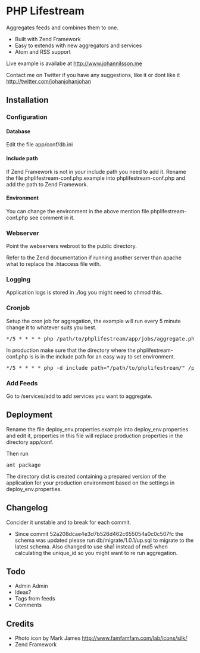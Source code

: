 PHP Lifestream
==============

Aggregates feeds and combines them to one.

* Built with Zend Framework
* Easy to extends with new aggregators and services
* Atom and RSS support

Live example is availabe at <http://www.johannilsson.me>

Contact me on Twitter if you have any suggestions, like it or dont like it 
<http://twitter.com/johanjohanjohan>

Installation
------------

### Configuration

#### Database

Edit the file app/conf/db.ini

#### Include path

If Zend Framework is not in your include path you need to add it. Rename the 
file phplifestream-conf.php.example into phplifestream-conf.php and add the path
to Zend Framework.

#### Environment

You can change the environment in the above mention file phplifestream-conf.php
see comment in it.

### Webserver

Point the webservers webroot to the public directory. 

Refer to the Zend documentation if running another server than apache what to 
replace the .htaccess file with.

### Logging

Application logs is stored in ./log you might need to chmod this.

### Cronjob

Setup the cron job for aggregation, the example will run every 5 minute change it
to whatever suits you best.

<pre>
*/5 * * * * php /path/to/phplifestream/app/jobs/aggregate.php >> /dev/null
</pre>

In production make sure that the directory where the phplifestream-conf.php is is
in the include path for an easy way to set environment.

<pre>
*/5 * * * * php -d include_path="/path/to/phplifestream/" /path/to/phplifestream/app/jobs/aggregate.php
</pre>

### Add Feeds

Go to /services/add to add services you want to aggregate.


Deployment
----------

Rename the file deploy_env.properties.example into deploy_env.properties and edit
it, properties in this file will replace production properties in the directory
app/conf.

Then run

<pre>
ant package
</pre>

The directory dist is created containing a prepared version of the application for
your production environment based on the settings in deploy_env.properties.

Changelog
---------

Concider it unstable and to break for each commit.

* Since commit 52a208dcae4e3d7b526d462c655054a0c0c507fc the schema was updated
  please run db/migrate/1.0.1/up.sql to migrate to the latest schema. Also changed
  to use sha1 instead of md5 when calculating the unique_id so you might want to
  re run aggregation.

Todo
----

* Admin Admin
* Ideas?
* Tags from feeds
* Comments

Credits
-------

* Photo icon by Mark James <http://www.famfamfam.com/lab/icons/silk/>
* Zend Framework
